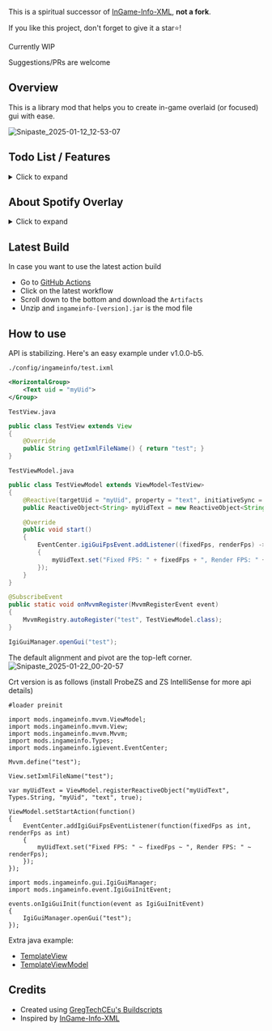 This is a spiritual successor of [InGame-Info-XML](https://github.com/Lunatrius/InGame-Info-XML), **not a fork**.

If you like this project, don't forget to give it a star⭐!

Currently WIP

Suggestions/PRs are welcome

## Overview
This is a library mod that helps you to create in-game overlaid (or focused) gui with ease.

![Snipaste_2025-01-12_12-53-07](https://github.com/user-attachments/assets/581f0727-bba8-4ff5-9780-8fdbfaf587fd)

## Todo List / Features
<details>
<summary>Click to expand</summary>

https://trello.com/b/MTLHeyGn/ingameinfo

- Approximate Model-View-ViewModel pattern (✔)
- Add framebuffer to the rendering life cycle (✔)
- Introduce a custom gui container (✔)
- Maintain a list of custom gui containers (✔)
- A gui container can be ingame-overlaid/focused (switchable) (✔)
- Introduce feature-rich gui layout
  - Pivot (✔)
  - Alignment (✔)
  - Padding (✔)
  - Horizontal Group (stack elements horizontally) (✔)
  - Vertical Group (stack elements vertically) (✔)
  - Sized Group (✔)
  - Nesting Groups (group in group) (✔)
  - Adaptive Group (fit elements into it adaptively)
  - Foldout Group
- Add controls like text, button, input field, etc.
  - Text (✔)
  - Sliding Text (✔)
  - Anim Text (✔)
  - Simple Button (✔)
  - Checkbox
  - Input Field
  - Image
  - Url Image (✔)
  - GIF
  - Slide Bar
  - Progress Bar (✔)
  - Draggable
- Introduce modular animation options for controls (WIP)
- Add crt support (✔)
- Ingame spotify support (✔)

</details>

## About Spotify Overlay
<details>
<summary>Click to expand</summary>

Also under early stage of development

Version Requirement: >= v1.0.0-b2
- It depends on the Spotify Web API, so it only works when you are connected to the Internet
- You have to register your own spotify app first and then input the client id & secret to the config file to allow the Web API to function ([About Spotify App](https://developer.spotify.com/documentation/web-api/concepts/apps). Btw, Redirect URI should be set to http://localhost:8888 for this mod to listen)<br><br>Specific spotify app config is as follows
![Snipaste_2025-01-08_10-58-25](https://github.com/user-attachments/assets/241d10bf-3309-4ac1-9bdc-b1f33946b455)

- Input the command `#spotify-oauth` to the chat to authorize your spotify app
- After you finished the authentication, input the command `#spotify-gui true` while you're listening to a track on Spotify to open the gui overlay. `#spotify-gui false` for closing ofc
- You can always run `#spotify-gui true` again to refresh
- Album image loading could be slow
- You no longer need to run `#spotify-oauth` for the next launch and so on, but you should run `#spotify-oauth` to refresh if you encountered any issues
- Run `#spotify-gui-edit` to switch to another layout at runtime

![Snipaste_2025-01-07_21-27-57](https://github.com/user-attachments/assets/4324f4e5-481a-4a72-8658-6b65f876809c)

</details>

## Latest Build
In case you want to use the latest action build
- Go to [GitHub Actions](https://github.com/tttsaurus/Ingame-Info-Reborn/actions)
- Click on the latest workflow
- Scroll down to the bottom and download the `Artifacts`
- Unzip and `ingameinfo-[version].jar` is the mod file

## How to use
API is stabilizing.
Here's an easy example under v1.0.0-b5.

`./config/ingameinfo/test.ixml`
```xml
<HorizontalGroup>
    <Text uid = "myUid">
</Group>
```
`TestView.java`
```java
public class TestView extends View
{
    @Override
    public String getIxmlFileName() { return "test"; }
}
```
`TestViewModel.java`
```java
public class TestViewModel extends ViewModel<TestView>
{
    @Reactive(targetUid = "myUid", property = "text", initiativeSync = true)
    public ReactiveObject<String> myUidText = new ReactiveObject<String>(){};

    @Override
    public void start()
    {
        EventCenter.igiGuiFpsEvent.addListener((fixedFps, renderFps) ->
        {
            myUidText.set("Fixed FPS: " + fixedFps + ", Render FPS: " + renderFps);
        });
    }
}
```
```java
@SubscribeEvent
public static void onMvvmRegister(MvvmRegisterEvent event)
{
    MvvmRegistry.autoRegister("test", TestViewModel.class);
}
```
```java
IgiGuiManager.openGui("test");
```
The default alignment and pivot are the top-left corner.
![Snipaste_2025-01-22_00-20-57](https://github.com/user-attachments/assets/ee9818ca-eee7-4ff2-9825-00a8cd3c1cc4)


Crt version is as follows (install ProbeZS and ZS IntelliSense for more api details)
```zenscript
#loader preinit

import mods.ingameinfo.mvvm.ViewModel;
import mods.ingameinfo.mvvm.View;
import mods.ingameinfo.mvvm.Mvvm;
import mods.ingameinfo.Types;
import mods.ingameinfo.igievent.EventCenter;

Mvvm.define("test");

View.setIxmlFileName("test");

var myUidText = ViewModel.registerReactiveObject("myUidText", Types.String, "myUid", "text", true);

ViewModel.setStartAction(function()
{
    EventCenter.addIgiGuiFpsEventListener(function(fixedFps as int, renderFps as int)
    {
        myUidText.set("Fixed FPS: " ~ fixedFps ~ ", Render FPS: " ~ renderFps);
    });
});
```
```zenscript
import mods.ingameinfo.gui.IgiGuiManager;
import mods.ingameinfo.event.IgiGuiInitEvent;

events.onIgiGuiInit(function(event as IgiGuiInitEvent)
{
    IgiGuiManager.openGui("test");
});
```

Extra java example:
- [TemplateView](https://github.com/tttsaurus/Ingame-Info-Reborn/blob/master/src/main/java/com/tttsaurus/ingameinfo/common/impl/mvvm/TemplateView.java)
- [TemplateViewModel](https://github.com/tttsaurus/Ingame-Info-Reborn/blob/master/src/main/java/com/tttsaurus/ingameinfo/common/impl/mvvm/TemplateViewModel.java)

## Credits
- Created using [GregTechCEu's Buildscripts](https://github.com/GregTechCEu/Buildscripts)
- Inspired by [InGame-Info-XML](https://github.com/Lunatrius/InGame-Info-XML)
